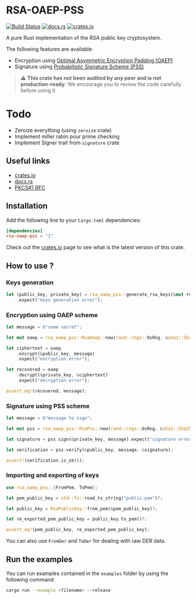 # RSA-OAEP-PSS

[![Build Status](https://drone.rnzaou.me/api/badges/Hakhenaton/rsa-oaep-pss/status.svg)](https://drone.rnzaou.me/Hakhenaton/rsa-oaep-pss)
[![docs.rs](https://img.shields.io/docsrs/rsa-oaep-pss)](https://docs.rs/rsa-oaep-pss)
[![crates.io](https://img.shields.io/crates/v/rsa-oaep-pss)](https://crates.io/crates/rsa_oaep_pss)

A pure Rust implementation of the RSA public key cryptosystem. 

The following features are available:

- Encryption using [Optimal Asymmetric Encryption Padding (OAEP)](https://fr.wikipedia.org/wiki/Optimal_Asymmetric_Encryption_Padding)
- Signature using [Probabilistic Signature Scheme (PSS)](https://en.wikipedia.org/wiki/Probabilistic_signature_scheme)

> :warning: **This crate has not been audited by any peer and is not production-ready**: We encourage you to review the code carefully before using it.

# Todo

- Zeroize everything (using `zeroize` crate)
- Implement miller rabin pour prime checking
- Implement Signer trait from `signature` crate

## Useful links

- [crates.io](https://crates.io/crates/rsa_oaep_pss)
- [docs.rs](https://docs.rs/rsa-oaep-pss)
- [PKCS#1 RFC](https://www.rfc-editor.org/rfc/pdfrfc/rfc8017.txt.pdf)

## Installation

Add the following line to your `Cargo.toml` dependencies:

```toml
[dependencies]
rsa-oaep-pss = "1"
```

Check out the [crates.io](https://crates.io/crates/rsa_oaep_pss) page to see what is the latest version of this crate.

## How to use ?

### Keys generation

```rust
let (public_key, private_key) = rsa_oaep_pss::generate_rsa_keys(&mut rng, 2048)
    .expect("keys generation error");
```

### Encryption using OAEP scheme

```rust
let message = b"some secret";

let mut oaep = rsa_oaep_pss::RsaOaep::new(rand::rngs::OsRng, &sha2::Sha256::new());

let ciphertext = oaep
    .encrypt(&public_key, message)
    .expect("encryption error");

let recovered = oaep
    .decrypt(&private_key, &ciphertext)
    .expect("decryption error");

assert_eq!(recovered, message);
```

### Signature using PSS scheme

```rust
let message = b"message to sign";

let mut pss = rsa_oaep_pss::RsaPss::new(rand::rngs::OsRng, &sha2::Sha256::new());

let signature = pss.sign(&private_key, message).expect("signature error");

let verification = pss.verify(&public_key, message, &signature);

assert!(verification.is_ok());
```

### Importing and exporting of keys

```rust
use rsa_oaep_pss::{FromPem, ToPem};

let pem_public_key = std::fs::read_to_string("public.pem")?;

let public_key = RsaPublicKey::from_pem(&pem_public_key)?;

let re_exported_pem_public_key = public_key.to_pem()?;

assert_eq!(pem_public_key, re_exported_pem_public_key);
```
You can also use `FromDer` and `ToDer` for dealing with raw DER data.

## Run the examples

You can run examples contained in the `examples` folder by using the following command:

```sh
cargo run --example <filename> --release 
```
